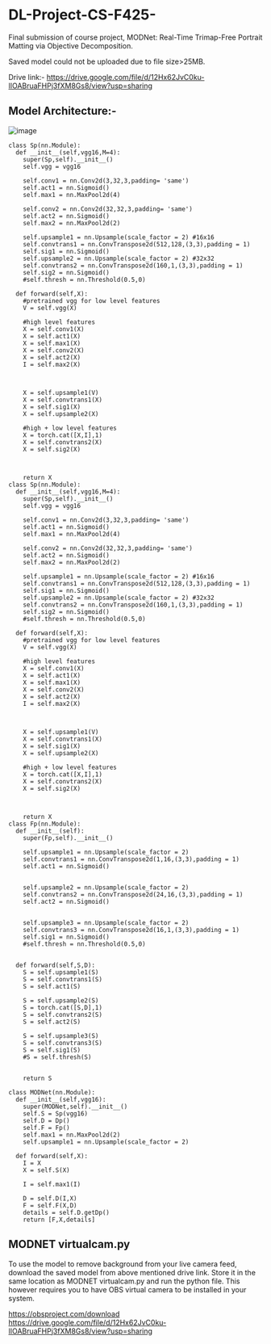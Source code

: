 # DL-Project-CS-F425-

Final submission of course project, MODNet: Real-Time Trimap-Free Portrait Matting via Objective Decomposition.

Saved model could not be uploaded due to file size>25MB.

Drive link:- https://drive.google.com/file/d/12Hx62JvC0ku-lIOABruaFHPj3fXM8Gs8/view?usp=sharing

## Model Architecture:-

![image](https://user-images.githubusercontent.com/60229033/168648374-b8dd525a-0d65-4069-b34e-a12ca81c56c7.png)

```
class Sp(nn.Module):
  def __init__(self,vgg16,M=4):
    super(Sp,self).__init__()
    self.vgg = vgg16

    self.conv1 = nn.Conv2d(3,32,3,padding= 'same')
    self.act1 = nn.Sigmoid()
    self.max1 = nn.MaxPool2d(4)

    self.conv2 = nn.Conv2d(32,32,3,padding= 'same')
    self.act2 = nn.Sigmoid()
    self.max2 = nn.MaxPool2d(2)

    self.upsample1 = nn.Upsample(scale_factor = 2) #16x16
    self.convtrans1 = nn.ConvTranspose2d(512,128,(3,3),padding = 1)
    self.sig1 = nn.Sigmoid()
    self.upsample2 = nn.Upsample(scale_factor = 2) #32x32
    self.convtrans2 = nn.ConvTranspose2d(160,1,(3,3),padding = 1)
    self.sig2 = nn.Sigmoid()
    #self.thresh = nn.Threshold(0.5,0)

  def forward(self,X):
    #pretrained vgg for low level features
    V = self.vgg(X)
    
    #high level features
    X = self.conv1(X)
    X = self.act1(X)
    X = self.max1(X)
    X = self.conv2(X)
    X = self.act2(X)
    I = self.max2(X)


    
    X = self.upsample1(V)
    X = self.convtrans1(X)
    X = self.sig1(X)
    X = self.upsample2(X)

    #high + low level features
    X = torch.cat([X,I],1)
    X = self.convtrans2(X)
    X = self.sig2(X)



    return X
class Sp(nn.Module):
  def __init__(self,vgg16,M=4):
    super(Sp,self).__init__()
    self.vgg = vgg16

    self.conv1 = nn.Conv2d(3,32,3,padding= 'same')
    self.act1 = nn.Sigmoid()
    self.max1 = nn.MaxPool2d(4)

    self.conv2 = nn.Conv2d(32,32,3,padding= 'same')
    self.act2 = nn.Sigmoid()
    self.max2 = nn.MaxPool2d(2)

    self.upsample1 = nn.Upsample(scale_factor = 2) #16x16
    self.convtrans1 = nn.ConvTranspose2d(512,128,(3,3),padding = 1)
    self.sig1 = nn.Sigmoid()
    self.upsample2 = nn.Upsample(scale_factor = 2) #32x32
    self.convtrans2 = nn.ConvTranspose2d(160,1,(3,3),padding = 1)
    self.sig2 = nn.Sigmoid()
    #self.thresh = nn.Threshold(0.5,0)

  def forward(self,X):
    #pretrained vgg for low level features
    V = self.vgg(X)
    
    #high level features
    X = self.conv1(X)
    X = self.act1(X)
    X = self.max1(X)
    X = self.conv2(X)
    X = self.act2(X)
    I = self.max2(X)


    
    X = self.upsample1(V)
    X = self.convtrans1(X)
    X = self.sig1(X)
    X = self.upsample2(X)

    #high + low level features
    X = torch.cat([X,I],1)
    X = self.convtrans2(X)
    X = self.sig2(X)



    return X
class Fp(nn.Module):
  def __init__(self):
    super(Fp,self).__init__()

    self.upsample1 = nn.Upsample(scale_factor = 2)
    self.convtrans1 = nn.ConvTranspose2d(1,16,(3,3),padding = 1)
    self.act1 = nn.Sigmoid()


    self.upsample2 = nn.Upsample(scale_factor = 2)
    self.convtrans2 = nn.ConvTranspose2d(24,16,(3,3),padding = 1)
    self.act2 = nn.Sigmoid()


    self.upsample3 = nn.Upsample(scale_factor = 2)
    self.convtrans3 = nn.ConvTranspose2d(16,1,(3,3),padding = 1)
    self.sig1 = nn.Sigmoid()
    #self.thresh = nn.Threshold(0.5,0)


  def forward(self,S,D):
    S = self.upsample1(S)
    S = self.convtrans1(S)
    S = self.act1(S)

    S = self.upsample2(S)
    S = torch.cat([S,D],1)
    S = self.convtrans2(S)
    S = self.act2(S)

    S = self.upsample3(S)
    S = self.convtrans3(S)
    S = self.sig1(S)
    #S = self.thresh(S)


    return S

class MODNet(nn.Module):
  def __init__(self,vgg16):
    super(MODNet,self).__init__()
    self.S = Sp(vgg16)
    self.D = Dp()
    self.F = Fp()
    self.max1 = nn.MaxPool2d(2)
    self.upsample1 = nn.Upsample(scale_factor = 2)

  def forward(self,X):
    I = X
    X = self.S(X)

    I = self.max1(I)

    D = self.D(I,X)
    F = self.F(X,D)
    details = self.D.getDp()
    return [F,X,details]
```

## MODNET virtualcam.py
To use the model to remove background from your live camera feed, download the saved model from above mentioned drive link. Store it in the same location as MODNET virtualcam.py and run the python file.
 This however requires you to have OBS virtual camera to be installed in your system.
 
 https://obsproject.com/download
 https://drive.google.com/file/d/12Hx62JvC0ku-lIOABruaFHPj3fXM8Gs8/view?usp=sharing
